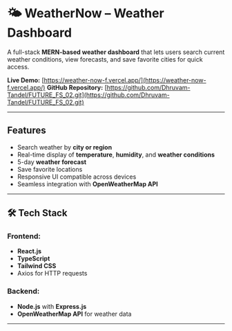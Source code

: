 # 🌤️ WeatherNow – Weather Dashboard

A full-stack **MERN-based weather dashboard** that lets users search current weather conditions, view forecasts, and save favorite cities for quick access.

**Live Demo:** [https://weather-now-f.vercel.app/](https://weather-now-f.vercel.app/)
**GitHub Repository:** [https://github.com/Dhruvam-Tandel/FUTURE_FS_02.git](https://github.com/Dhruvam-Tandel/FUTURE_FS_02.git)

---

##  Features

- Search weather by **city or region**
- Real-time display of **temperature**, **humidity**, and **weather conditions**
- 5-day **weather forecast**
- Save favorite locations
- Responsive UI compatible across devices
- Seamless integration with **OpenWeatherMap API**

---

## 🛠️ Tech Stack

### Frontend:
- **React.js**
- **TypeScript**
- **Tailwind CSS**
- Axios for HTTP requests

### Backend:
- **Node.js** with **Express.js**
- **OpenWeatherMap API** for weather data


---


